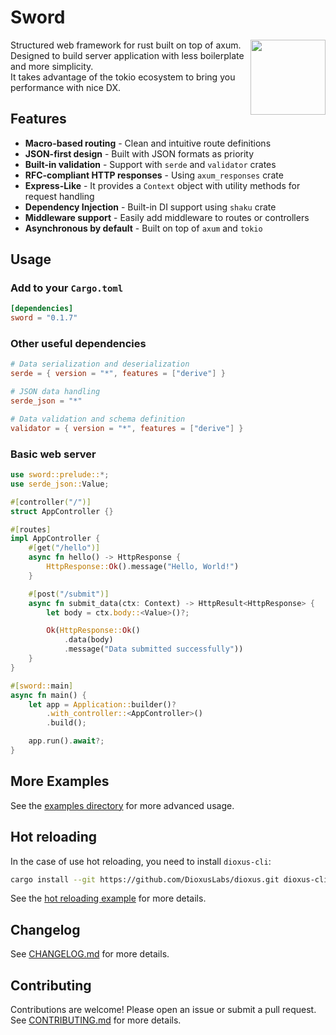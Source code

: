 
# Sword
> <img src="https://avatars.githubusercontent.com/u/228345998?s=200&v=4" align="right" width="120"/>

Structured web framework for rust built on top of axum.  
Designed to build server application with less boilerplate and more simplicity.  
It takes advantage of the tokio ecosystem to bring you performance with nice DX.

## Features

- **Macro-based routing** - Clean and intuitive route definitions
- **JSON-first design** - Built with JSON formats as priority
- **Built-in validation** - Support with `serde` and `validator` crates
- **RFC-compliant HTTP responses** - Using `axum_responses` crate
- **Express-Like** - It provides a `Context` object with utility methods for request handling
- **Dependency Injection** - Built-in DI support using `shaku` crate
- **Middleware support** - Easily add middleware to routes or controllers
- **Asynchronous by default** - Built on top of `axum` and `tokio`

## Usage

### Add to your `Cargo.toml`

```toml
[dependencies]
sword = "0.1.7"
```

### Other useful dependencies

```toml
# Data serialization and deserialization
serde = { version = "*", features = ["derive"] }

# JSON data handling
serde_json = "*"

# Data validation and schema definition
validator = { version = "*", features = ["derive"] }
```

### Basic web server

```rust
use sword::prelude::*;
use serde_json::Value;

#[controller("/")]
struct AppController {}

#[routes]
impl AppController {
    #[get("/hello")]
    async fn hello() -> HttpResponse {
        HttpResponse::Ok().message("Hello, World!")
    }

    #[post("/submit")]
    async fn submit_data(ctx: Context) -> HttpResult<HttpResponse> {
        let body = ctx.body::<Value>()?;

        Ok(HttpResponse::Ok()
            .data(body)
            .message("Data submitted successfully"))
    }
}

#[sword::main]
async fn main() {
    let app = Application::builder()?
        .with_controller::<AppController>()
        .build();

    app.run().await?;
}
```

## More Examples

See the [examples directory](./examples) for more advanced usage.

## Hot reloading

In the case of use hot reloading, you need to install `dioxus-cli`:

```bash
cargo install --git https://github.com/DioxusLabs/dioxus.git dioxus-cli
```

See the [hot reloading example](./examples/hot-reload) for more details.

## Changelog

See [CHANGELOG.md](./CHANGELOG.md) for more details.

## Contributing

Contributions are welcome! Please open an issue or submit a pull request. See [CONTRIBUTING.md](./CONTRIBUTING.md) for more details.
